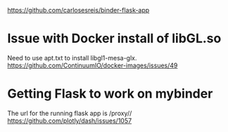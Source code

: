 https://github.com/carlosesreis/binder-flask-app

# Issue with Docker install of libGL.so
Need to use apt.txt to install libgl1-mesa-glx.
https://github.com/ContinuumIO/docker-images/issues/49

# Getting Flask to work on mybinder
The url for the running flask app is <basename>/proxy/<port>/
https://github.com/plotly/dash/issues/1057
